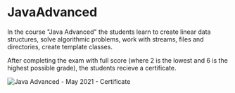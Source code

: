 # JavaAdvanced

In the course "Java Advanced" the students learn to create linear data structures, solve algorithmic problems, work with streams, files and directories, create template classes.

After completing the exam with full score (where 2 is the lowest and 6 is the highest possible grade), the students recieve a certificate.

![Java Advanced - May 2021 - Certificate](https://user-images.githubusercontent.com/14092013/228657285-e49ef530-c21e-4935-ab25-b71d08049c00.jpeg)
